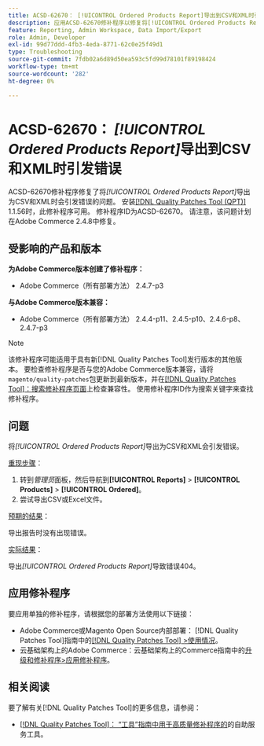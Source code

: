 ```yaml
---
title: ACSD-62670： [!UICONTROL Ordered Products Report]导出到CSV和XML时引发错误
description: 应用ACSD-62670修补程序以修复将[!UICONTROL Ordered Products Report]导出为CSV和XML时引发错误的Adobe Commerce问题。
feature: Reporting, Admin Workspace, Data Import/Export
role: Admin, Developer
exl-id: 99d77ddd-4fb3-4eda-8771-62c0e25f49d1
type: Troubleshooting
source-git-commit: 7fdb02a6d89d50ea593c5fd99d78101f89198424
workflow-type: tm+mt
source-wordcount: '282'
ht-degree: 0%

---
```


# ACSD-62670： *[!UICONTROL Ordered Products Report]*&#x200B;导出到CSV和XML时引发错误

ACSD-62670修补程序修复了将&#x200B;*[!UICONTROL Ordered Products Report]*&#x200B;导出为CSV和XML时会引发错误的问题。 安装[[!DNL Quality Patches Tool (QPT)]](https://experienceleague.adobe.com/docs/commerce-operations/tools/quality-patches-tool/usage.html?lang=zh-Hans) 1.1.56时，此修补程序可用。 修补程序ID为ACSD-62670。 请注意，该问题计划在Adobe Commerce 2.4.8中修复。

## 受影响的产品和版本

**为Adobe Commerce版本创建了修补程序：**

* Adobe Commerce（所有部署方法） 2.4.7-p3

**与Adobe Commerce版本兼容：**

* Adobe Commerce（所有部署方法） 2.4.4-p11、2.4.5-p10、2.4.6-p8、2.4.7-p3

>[!NOTE]
>
>该修补程序可能适用于具有新[!DNL Quality Patches Tool]发行版本的其他版本。 要检查修补程序是否与您的Adobe Commerce版本兼容，请将`magento/quality-patches`包更新到最新版本，并在[[!DNL Quality Patches Tool]：搜索修补程序页面](https://experienceleague.adobe.com/tools/commerce-quality-patches/index.html?lang=zh-Hans)上检查兼容性。 使用修补程序ID作为搜索关键字来查找修补程序。

## 问题

将&#x200B;*[!UICONTROL Ordered Products Report]*&#x200B;导出为CSV和XML会引发错误。

<u>重现步骤</u>：

1. 转到&#x200B;*管理员*&#x200B;面板，然后导航到&#x200B;**[!UICONTROL Reports]** > **[!UICONTROL Products]** > **[!UICONTROL Ordered]**。
1. 尝试导出CSV或Excel文件。

<u>预期的结果</u>：

导出报告时没有出现错误。

<u>实际结果</u>：

导出&#x200B;*[!UICONTROL Ordered Products Report]*&#x200B;导致错误404。

## 应用修补程序

要应用单独的修补程序，请根据您的部署方法使用以下链接：

* Adobe Commerce或Magento Open Source内部部署： [!DNL Quality Patches Tool]指南中的[[!DNL Quality Patches Tool] >使用情况](/help/tools/quality-patches-tool/usage.md)。
* 云基础架构上的Adobe Commerce：云基础架构上的Commerce指南中的[升级和修补程序>应用修补程序](https://experienceleague.adobe.com/docs/commerce-cloud-service/user-guide/develop/upgrade/apply-patches.html?lang=zh-Hans)。

## 相关阅读

要了解有关[!DNL Quality Patches Tool]的更多信息，请参阅：

* [[!DNL Quality Patches Tool]： “工具”指南中用于高质量修补程序的](/help/tools/quality-patches-tool/quality-patches-tool-to-self-serve-quality-patches.md)的自助服务工具。
